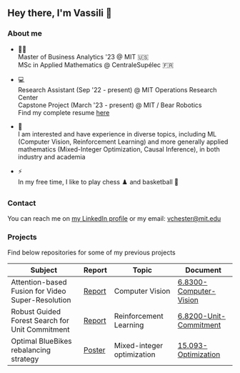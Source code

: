 ## Hey there, I'm Vassili 👋

### About me

- 👨‍🎓 <br/>
Master of Business Analytics '23 @ MIT 🇺🇸 <br/>
MSc in Applied Mathematics @ CentraleSupélec 🇫🇷 

- 💻 <br/>
Research Assistant (Sep '22 - present) @ MIT Operations Research Center <br/>
Capstone Project (March '23 - present) @ MIT / Bear Robotics <br/>
Find my complete resume [here](https://www.dropbox.com/s/16gi49wk7h0hf9l/resumeLinkedIn.pdf?dl=0)

- 🌱 <br/>
I am interested and have experience in diverse topics, including ML (Computer Vision, Reinforcement Learning) and more generally applied mathematics (Mixed-Integer Optimization, Causal Inference), in both industry and academia

- ⚡ <br/>
In my free time, I like to play chess ♟️ and basketball 🏀

### Contact 

You can reach me on [my LinkedIn profile](https://www.linkedin.com/in/vassili-chesterkine/) or my email: [vchester@mit.edu](mailto:vchester@mit.edu)

### Projects

Find below repositories for some of my previous projects

| Subject                                           | Report                                                                                       | Topic                      | Document                                                                           |
|---------------------------------------------------|----------------------------------------------------------------------------------------------|----------------------------|----------------------------------------------------------------------------------|
| Attention-based Fusion for Video Super-Resolution | [Report]()                                                                                   | Computer Vision            | [6.8300-Computer-Vision](https://github.com/paultheron-X/6.8300-Computer-Vision) |
| Robust Guided Forest Search for Unit Commitment   | [Report]()                                                                                   | Reinforcement Learning     | [6.8200-Unit-Commitment](https://github.com/paultheron-X/6.8200-Unit-Commitment) |
| Optimal BlueBikes rebalancing strategy            | [Poster](https://github.com/chesterkv/15.093-Optimization/blob/main/deliverables/poster.pdf) | Mixed-integer optimization | [15.093-Optimization](https://github.com/chesterkv/15.093-Optimization)          |

<!--
Here are some ideas to get you started:

- 🔭 I’m currently working on ...
- 🌱 I’m currently learning ...
- 👯 I’m looking to collaborate on ...
- 🤔 I’m looking for help with ...
